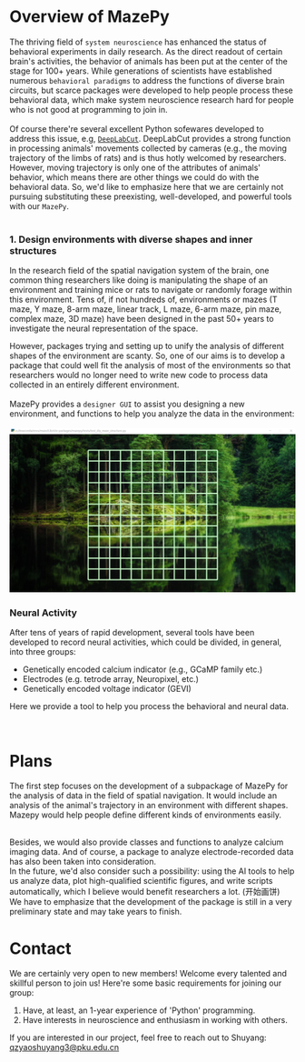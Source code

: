 # Overview of MazePy
The thriving field of ``system neuroscience`` has enhanced the status of behavioral experiments in daily research. As the direct readout of certain brain's activities, the behavior of animals has been put at the center of the stage for 100+ years. While generations of scientists have established numerous ``behavioral paradigms`` to address the functions of diverse brain circuits, but scarce packages were developed to help people process these behavioral data, which make system neuroscience research hard for people who is not good at programming to join in.
<br/>
<br/>
Of course there're several excellent Python sofewares developed to address this issue, e.g, [``DeepLabCut``](https://github.com/DeepLabCut/DeepLabCut). DeepLabCut provides a strong function in processing animals' movements collected by cameras (e.g., the moving trajectory of the limbs of rats) and is thus hotly welcomed by researchers. However, moving trajectory is only one of the attributes of animals' behavior, which means there are other things we could do with the behavioral data. So, we'd like to emphasize here that we are certainly not pursuing substituting these preexisting, well-developed, and powerful tools with our ``MazePy``.
<br/>
<br/>
### 1. Design environments with diverse shapes and inner structures
In the research field of the spatial navigation system of the brain, one common thing researchers like doing is manipulating the shape of an environment and training mice or rats to navigate or randomly forage within this environment. Tens of, if not hundreds of, environments or mazes (T maze, Y maze, 8-arm maze, linear track, L maze, 6-arm maze, pin maze, complex maze, 3D maze) have been designed in the past 50+ years to investigate the neural representation of the space. 

However, packages trying and setting up to unify the analysis of different shapes of the environment are scanty. So, one of our aims is to develop a package that could well fit the analysis of most of the environments so that researchers would no longer need to write new code to process data collected in an entirely different environment.
<br/>
<br/>
MazePy provides a ``designer GUI`` to assist you designing a new environment, and functions to help you analyze the data in the environment:
<br/><br/>
![GUI](https://github.com/YAO-Shuyang/MazePy/blob/master/behav/mazeobj/guiasset/GUI_backgound.png)

### Neural Activity
After tens of years of rapid development, several tools have been developed to record neural activities, which could be divided, in general, into three groups:

- Genetically encoded calcium indicator (e.g., GCaMP family etc.)
- Electrodes (e.g. tetrode array, Neuropixel, etc.)
- Genetically encoded voltage indicator (GEVI)

Here we provide a tool to help you process the behavioral and neural data.

<br/>

# Plans
The first step focuses on the development of a subpackage of MazePy for the analysis of data in the field of spatial navigation. It would include an analysis of the animal's trajectory in an environment with different shapes. Mazepy would help people define different kinds of environments easily.

<br/>
Besides, we would also provide classes and functions to analyze calcium imaging data. And of course, a package to analyze electrode-recorded data has also been taken into consideration.

<br/>
In the future, we'd also consider such a possibility: using the AI tools to help us analyze data, plot high-qualified scientific figures, and write scripts automatically, which I believe would benefit researchers a lot. (开始画饼)

<br/>
We have to emphasize that the development of the package is still in a very preliminary state and may take years to finish.

<br/>

# Contact
We are certainly very open to new members! Welcome every talented and skillful person to join us! Here're some basic requirements for joining our group:

1. Have, at least, an 1-year experience of 'Python' programming.
2. Have interests in neuroscience and enthusiasm in working with others.

If you are interested in our project, feel free to reach out to Shuyang: qzyaoshuyang3@pku.edu.cn


